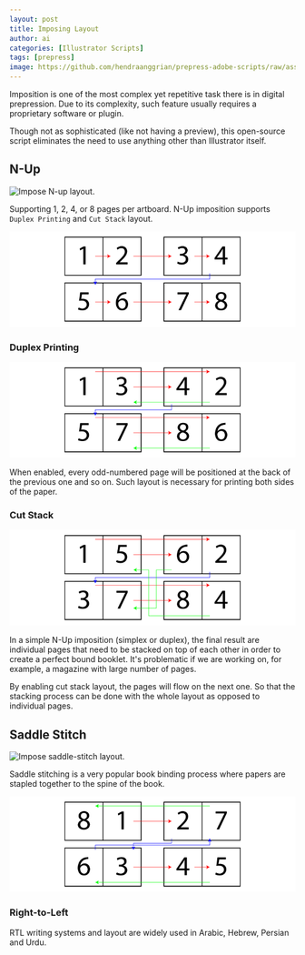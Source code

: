 ```yaml
---
layout: post
title: Imposing Layout
author: ai
categories: [Illustrator Scripts]
tags: [prepress]
image: https://github.com/hendraanggrian/prepress-adobe-scripts/raw/assets/screenshots/ai_impose_saddlestitch.png
---
```


Imposition is one of the most complex yet repetitive task there is in digital
prepression. Due to its complexity, such feature usually requires a proprietary
software or plugin.

Though not as sophisticated (like not having a preview), this open-source script
eliminates the need to use anything other than Illustrator itself.

## N-Up

![Impose N-up layout.](https://github.com/hendraanggrian/prepress-adobe-scripts/raw/assets/screenshots/ai_impose_nup.png)

Supporting 1, 2, 4, or 8 pages per artboard. N-Up imposition
supports `Duplex Printing` and `Cut Stack` layout.

![Standard flow of N-up layout.](../images/samples/imposinglayout_nup.png)

### Duplex Printing

![Duplex printing flow of N-up layout.](../images/samples/imposinglayout_nup_duplex.png)

When enabled, every odd-numbered page will be positioned at the back of the
previous one and so on. Such layout is necessary for printing both sides of the
paper.

### Cut Stack

![Cut stack flow of N-up layout.](../images/samples/imposinglayout_nup_cut.png)

In a simple N-Up imposition (simplex or duplex), the final result are individual
pages that need to be stacked on top of each other in order to create a perfect
bound booklet. It's problematic if we are working on, for example, a magazine
with large number of pages.

By enabling cut stack layout, the pages will flow on the next one. So that the
stacking process can be done with the whole layout as opposed to individual
pages.

## Saddle Stitch

![Impose saddle-stitch layout.](https://github.com/hendraanggrian/prepress-adobe-scripts/raw/assets/screenshots/ai_impose_saddlestitch.png)

Saddle stitching is a very popular book binding process where papers are stapled
together to the spine of the book.

![Flow of saddle-stitch layout.](../images/samples/imposinglayout_saddlestitch.png)

### Right-to-Left

RTL writing systems and layout are widely used in Arabic, Hebrew, Persian and
Urdu.
